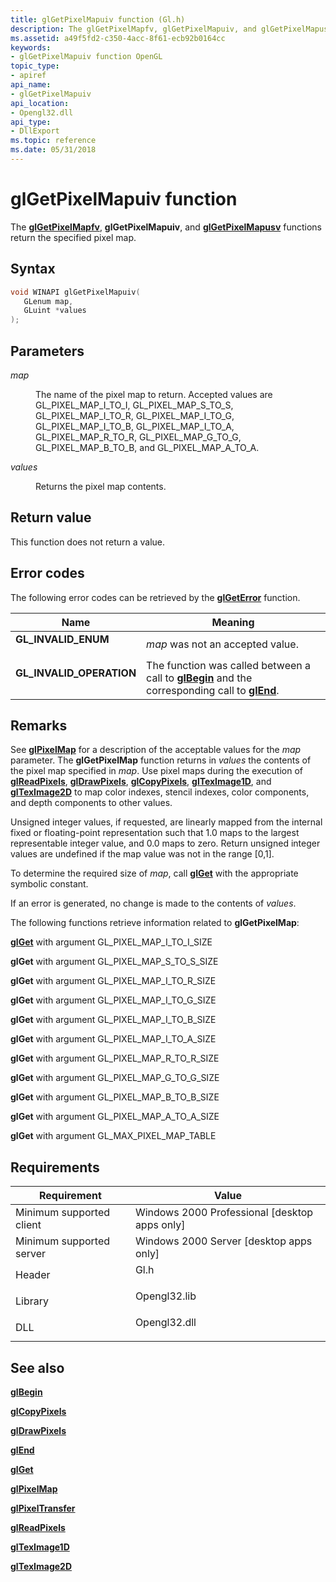 ```yaml
---
title: glGetPixelMapuiv function (Gl.h)
description: The glGetPixelMapfv, glGetPixelMapuiv, and glGetPixelMapusv functions return the specified pixel map.
ms.assetid: a49f5fd2-c350-4acc-8f61-ecb92b0164cc
keywords:
- glGetPixelMapuiv function OpenGL
topic_type:
- apiref
api_name:
- glGetPixelMapuiv
api_location:
- Opengl32.dll
api_type:
- DllExport
ms.topic: reference
ms.date: 05/31/2018
---
```


# glGetPixelMapuiv function

The [**glGetPixelMapfv**](glgetpixelmapfv.md), **glGetPixelMapuiv**, and [**glGetPixelMapusv**](glgetpixelmapusv.md) functions return the specified pixel map.

## Syntax


```C++
void WINAPI glGetPixelMapuiv(
   GLenum map,
   GLuint *values
);
```



## Parameters

<dl> <dt>

*map* 
</dt> <dd>

The name of the pixel map to return. Accepted values are GL\_PIXEL\_MAP\_I\_TO\_I, GL\_PIXEL\_MAP\_S\_TO\_S, GL\_PIXEL\_MAP\_I\_TO\_R, GL\_PIXEL\_MAP\_I\_TO\_G, GL\_PIXEL\_MAP\_I\_TO\_B, GL\_PIXEL\_MAP\_I\_TO\_A, GL\_PIXEL\_MAP\_R\_TO\_R, GL\_PIXEL\_MAP\_G\_TO\_G, GL\_PIXEL\_MAP\_B\_TO\_B, and GL\_PIXEL\_MAP\_A\_TO\_A.

</dd> <dt>

*values* 
</dt> <dd>

Returns the pixel map contents.

</dd> </dl>

## Return value

This function does not return a value.

## Error codes

The following error codes can be retrieved by the [**glGetError**](glgeterror.md) function.



| Name                                                                                                  | Meaning                                                                                                                               |
|-------------------------------------------------------------------------------------------------------|---------------------------------------------------------------------------------------------------------------------------------------|
| <dl> <dt>**GL\_INVALID\_ENUM**</dt> </dl>      | *map* was not an accepted value.<br/>                                                                                           |
| <dl> <dt>**GL\_INVALID\_OPERATION**</dt> </dl> | The function was called between a call to [**glBegin**](glbegin.md) and the corresponding call to [**glEnd**](glend.md).<br/> |



## Remarks

See [**glPixelMap**](glpixelmap.md) for a description of the acceptable values for the *map* parameter. The **glGetPixelMap** function returns in *values* the contents of the pixel map specified in *map*. Use pixel maps during the execution of [**glReadPixels**](glreadpixels.md), [**glDrawPixels**](gldrawpixels.md), [**glCopyPixels**](glcopypixels.md), [**glTexImage1D**](glteximage1d.md), and [**glTexImage2D**](glteximage2d.md) to map color indexes, stencil indexes, color components, and depth components to other values.

Unsigned integer values, if requested, are linearly mapped from the internal fixed or floating-point representation such that 1.0 maps to the largest representable integer value, and 0.0 maps to zero. Return unsigned integer values are undefined if the map value was not in the range \[0,1\].

To determine the required size of *map*, call [**glGet**](glgetbooleanv--glgetdoublev--glgetfloatv--glgetintegerv.md) with the appropriate symbolic constant.

If an error is generated, no change is made to the contents of *values*.

The following functions retrieve information related to **glGetPixelMap**:

[**glGet**](glgetbooleanv--glgetdoublev--glgetfloatv--glgetintegerv.md) with argument GL\_PIXEL\_MAP\_I\_TO\_I\_SIZE

**glGet** with argument GL\_PIXEL\_MAP\_S\_TO\_S\_SIZE

**glGet** with argument GL\_PIXEL\_MAP\_I\_TO\_R\_SIZE

**glGet** with argument GL\_PIXEL\_MAP\_I\_TO\_G\_SIZE

**glGet** with argument GL\_PIXEL\_MAP\_I\_TO\_B\_SIZE

**glGet** with argument GL\_PIXEL\_MAP\_I\_TO\_A\_SIZE

**glGet** with argument GL\_PIXEL\_MAP\_R\_TO\_R\_SIZE

**glGet** with argument GL\_PIXEL\_MAP\_G\_TO\_G\_SIZE

**glGet** with argument GL\_PIXEL\_MAP\_B\_TO\_B\_SIZE

**glGet** with argument GL\_PIXEL\_MAP\_A\_TO\_A\_SIZE

**glGet** with argument GL\_MAX\_PIXEL\_MAP\_TABLE

## Requirements



| Requirement | Value |
|-------------------------------------|-----------------------------------------------------------------------------------------|
| Minimum supported client<br/> | Windows 2000 Professional \[desktop apps only\]<br/>                              |
| Minimum supported server<br/> | Windows 2000 Server \[desktop apps only\]<br/>                                    |
| Header<br/>                   | <dl> <dt>Gl.h</dt> </dl>         |
| Library<br/>                  | <dl> <dt>Opengl32.lib</dt> </dl> |
| DLL<br/>                      | <dl> <dt>Opengl32.dll</dt> </dl> |



## See also

<dl> <dt>

[**glBegin**](glbegin.md)
</dt> <dt>

[**glCopyPixels**](glcopypixels.md)
</dt> <dt>

[**glDrawPixels**](gldrawpixels.md)
</dt> <dt>

[**glEnd**](glend.md)
</dt> <dt>

[**glGet**](glgetbooleanv--glgetdoublev--glgetfloatv--glgetintegerv.md)
</dt> <dt>

[**glPixelMap**](glpixelmap.md)
</dt> <dt>

[**glPixelTransfer**](glpixeltransfer.md)
</dt> <dt>

[**glReadPixels**](glreadpixels.md)
</dt> <dt>

[**glTexImage1D**](glteximage1d.md)
</dt> <dt>

[**glTexImage2D**](glteximage2d.md)
</dt> </dl>

 

 





